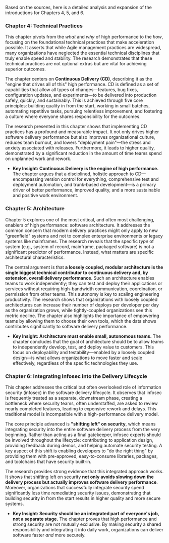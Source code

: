 Based on the sources, here is a detailed analysis and expansion of the introductions for Chapters 4, 5, and 6.

### **Chapter 4: Technical Practices**

This chapter pivots from the _what_ and _why_ of high performance to the _how_, focusing on the foundational technical practices that make acceleration possible. It asserts that while Agile management practices are widespread, many organizations have neglected the essential technical disciplines that truly enable speed and stability. The research demonstrates that these technical practices are not optional extras but are vital for achieving superior outcomes.

The chapter centers on **Continuous Delivery (CD)**, describing it as the "engine that drives all of this" high performance. CD is defined as a set of capabilities that allow all types of changes—features, bug fixes, configuration updates, and experiments—to be delivered into production safely, quickly, and sustainably. This is achieved through five core principles: building quality in from the start, working in small batches, automating repetitive tasks, pursuing relentless improvement, and fostering a culture where everyone shares responsibility for the outcomes.

The research presented in this chapter shows that implementing CD practices has a profound and measurable impact. It not only drives higher software delivery performance but also improves organizational culture, reduces team burnout, and lowers "deployment pain"—the stress and anxiety associated with releases. Furthermore, it leads to higher quality, demonstrated by a significant reduction in the amount of time teams spend on unplanned work and rework.

- **Key Insight: Continuous Delivery is the engine of high performance.** The chapter argues that a disciplined, holistic approach to CD—encompassing version control for everything, comprehensive test and deployment automation, and trunk-based development—is a primary driver of better performance, improved quality, and a more sustainable and positive work environment.

### **Chapter 5: Architecture**

Chapter 5 explores one of the most critical, and often most challenging, enablers of high performance: software architecture. It addresses the common concern that modern delivery practices might only apply to new "greenfield" systems and not to complex enterprise environments or legacy systems like mainframes. The research reveals that the specific _type_ of system (e.g., system of record, mainframe, packaged software) is not a significant predictor of performance. Instead, what matters are specific architectural characteristics.

The central argument is that **a loosely coupled, modular architecture is the single biggest technical contributor to continuous delivery and, by extension, overall delivery performance**. Such an architecture enables teams to work independently; they can test and deploy their applications or services without requiring high-bandwidth communication, coordination, or permission from other teams. This autonomy is key to scaling engineering productivity. The research shows that organizations with loosely coupled architectures can increase their number of deploys per developer per day as the organization grows, while tightly-coupled organizations see this metric decline. The chapter also highlights the importance of empowering teams by allowing them to choose their own tools, which the data shows contributes significantly to software delivery performance.

- **Key Insight: Architecture must enable small, autonomous teams.** The chapter concludes that the goal of architecture should be to allow teams to independently develop, test, and deploy value to customers. This focus on deployability and testability—enabled by a loosely coupled design—is what allows organizations to move faster and scale effectively, regardless of the specific technologies they use.

### **Chapter 6: Integrating Infosec into the Delivery Lifecycle**

This chapter addresses the critical but often overlooked role of information security (infosec) in the software delivery lifecycle. It observes that infosec is frequently treated as a separate, downstream phase, creating a bottleneck where security teams, often understaffed, are asked to review nearly completed features, leading to expensive rework and delays. This traditional model is incompatible with a high-performance delivery model.

The core principle advanced is **"shifting left" on security**, which means integrating security into the entire software delivery process from the very beginning. Rather than acting as a final gatekeeper, infosec experts should be involved throughout the lifecycle: contributing to application design, providing feedback during demos, and helping automate security testing. A key aspect of this shift is enabling developers to "do the right thing" by providing them with pre-approved, easy-to-consume libraries, packages, and toolchains that have security built-in.

The research provides strong evidence that this integrated approach works. It shows that shifting left on security **not only avoids slowing down the delivery process but actually improves software delivery performance**. Moreover, organizations that successfully integrate security spend significantly less time remediating security issues, demonstrating that building security in from the start results in higher quality and more secure systems.

- **Key Insight: Security should be an integrated part of everyone's job, not a separate stage.** The chapter proves that high performance and strong security are not mutually exclusive. By making security a shared responsibility and integrating it into daily work, organizations can deliver software faster _and_ more securely.
